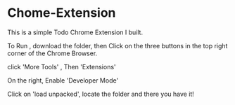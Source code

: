 # Chome-Extension
This is a simple Todo Chrome Extension I built. 


To Run , download the folder, then Click on the three buttons in the top right corner of the Chrome Browser.

click 'More Tools' , Then 'Extensions'

On the right, Enable 'Developer Mode'

Click on 'load unpacked', locate the folder and there you have it!
